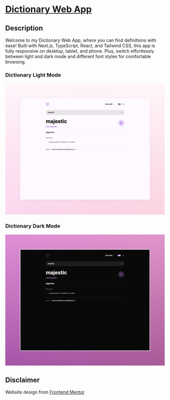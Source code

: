 # [Dictionary Web App](https://dictionary-lenanle333.vercel.app/)

## Description
Welcome to my Dictionary Web App, where you can find definitions with ease! Built with Next.js, TypeScript, React, and Tailwind CSS, this app is fully responsive on desktop, tablet, and phone. Plus, switch effortlessly between light and dark mode and different font styles for comfortable browsing.

### Dictionary Light Mode
![Dictionary | Light Mode](https://github.com/lenanle333/Dictionary-Web-App/blob/8597ca906a25dd93a63198f97eb78cc70da8c021/public/Screenshots/Dictionary_Light.jpeg)

### Dictionary Dark Mode
![Dictionary | Dark Mode](https://github.com/lenanle333/Dictionary-Web-App/blob/8597ca906a25dd93a63198f97eb78cc70da8c021/public/Screenshots/Dictionary_Dark.jpeg)

## Disclaimer
Website design from [Frontend Mentor](https://www.frontendmentor.io/challenges/dictionary-web-app-h5wwnyuKFL/hub)


